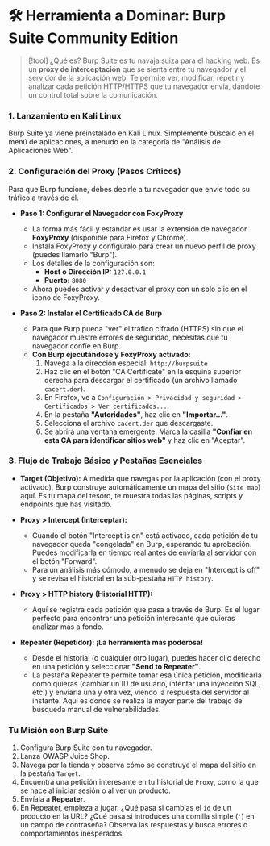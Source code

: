 # 🛠️ Herramienta a Dominar: Burp Suite Community Edition

> [!tool] ¿Qué es?
> Burp Suite es tu navaja suiza para el hacking web. Es un **proxy de interceptación** que se sienta entre tu navegador y el servidor de la aplicación web. Te permite ver, modificar, repetir y analizar cada petición HTTP/HTTPS que tu navegador envía, dándote un control total sobre la comunicación.

### 1. Lanzamiento en Kali Linux

Burp Suite ya viene preinstalado en Kali Linux. Simplemente búscalo en el menú de aplicaciones, a menudo en la categoría de "Análisis de Aplicaciones Web".

### 2. Configuración del Proxy (Pasos Críticos)

Para que Burp funcione, debes decirle a tu navegador que envíe todo su tráfico a través de él.

-   **Paso 1: Configurar el Navegador con FoxyProxy**
    -   La forma más fácil y estándar es usar la extensión de navegador **FoxyProxy** (disponible para Firefox y Chrome).
    -   Instala FoxyProxy y configúralo para crear un nuevo perfil de proxy (puedes llamarlo "Burp").
    -   Los detalles de la configuración son:
        -   **Host o Dirección IP:** `127.0.0.1`
        -   **Puerto:** `8080`
    -   Ahora puedes activar y desactivar el proxy con un solo clic en el icono de FoxyProxy.

-   **Paso 2: Instalar el Certificado CA de Burp**
    -   Para que Burp pueda "ver" el tráfico cifrado (HTTPS) sin que el navegador muestre errores de seguridad, necesitas que tu navegador confíe en Burp.
    -   **Con Burp ejecutándose y FoxyProxy activado:**
        1.  Navega a la dirección especial: `http://burpsuite`
        2.  Haz clic en el botón "CA Certificate" en la esquina superior derecha para descargar el certificado (un archivo llamado `cacert.der`).
        3.  En Firefox, ve a `Configuración > Privacidad y seguridad > Certificados > Ver certificados...`.
        4.  En la pestaña **"Autoridades"**, haz clic en **"Importar..."**.
        5.  Selecciona el archivo `cacert.der` que descargaste.
        6.  Se abrirá una ventana emergente. Marca la casilla **"Confiar en esta CA para identificar sitios web"** y haz clic en "Aceptar".

### 3. Flujo de Trabajo Básico y Pestañas Esenciales

-   **Target (Objetivo):** A medida que navegas por la aplicación (con el proxy activado), Burp construye automáticamente un mapa del sitio (`Site map`) aquí. Es tu mapa del tesoro, te muestra todas las páginas, scripts y endpoints que has visitado.

-   **Proxy > Intercept (Interceptar):**
    -   Cuando el botón "Intercept is on" está activado, cada petición de tu navegador queda "congelada" en Burp, esperando tu aprobación. Puedes modificarla en tiempo real antes de enviarla al servidor con el botón "Forward".
    -   Para un análisis más cómodo, a menudo se deja en "Intercept is off" y se revisa el historial en la sub-pestaña `HTTP history`.

-   **Proxy > HTTP history (Historial HTTP):**
    -   Aquí se registra cada petición que pasa a través de Burp. Es el lugar perfecto para encontrar una petición interesante que quieras analizar más a fondo.

-   **Repeater (Repetidor): ¡La herramienta más poderosa!**
    -   Desde el historial (o cualquier otro lugar), puedes hacer clic derecho en una petición y seleccionar **"Send to Repeater"**.
    -   La pestaña Repeater te permite tomar esa única petición, modificarla como quieras (cambiar un ID de usuario, intentar una inyección SQL, etc.) y enviarla una y otra vez, viendo la respuesta del servidor al instante. Aquí es donde se realiza la mayor parte del trabajo de búsqueda manual de vulnerabilidades.

### Tu Misión con Burp Suite
1.  Configura Burp Suite con tu navegador.
2.  Lanza OWASP Juice Shop.
3.  Navega por la tienda y observa cómo se construye el mapa del sitio en la pestaña `Target`.
4.  Encuentra una petición interesante en tu historial de `Proxy`, como la que se hace al iniciar sesión o al ver un producto.
5.  Envíala a **Repeater**.
6.  En Repeater, empieza a jugar. ¿Qué pasa si cambias el `id` de un producto en la URL? ¿Qué pasa si introduces una comilla simple (`'`) en un campo de contraseña? Observa las respuestas y busca errores o comportamientos inesperados.